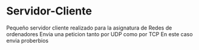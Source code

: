 # Servidor-Cliente
Pequeño servidor cliente realizado para la asignatura de Redes de ordenadores
Envia una peticion tanto por UDP como por TCP
En este caso envia proberbios
